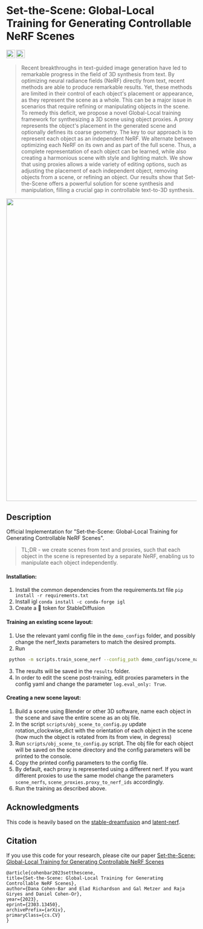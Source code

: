 # Set-the-Scene: Global-Local Training for Generating Controllable NeRF Scenes

<a href="https://arxiv.org/abs/2211.07600"><img src="https://img.shields.io/badge/arXiv-2211.07600-b31b1b.svg" height=22.5></a>
<a href="https://opensource.org/licenses/MIT"><img src="https://img.shields.io/badge/License-MIT-yellow.svg" height=22.5></a>

> Recent breakthroughs in text-guided image generation have led to remarkable progress in the field of 3D synthesis from text. By optimizing neural radiance fields (NeRF) directly from text, recent methods are able to produce remarkable results. Yet, these methods are limited in their control of each object's placement or appearance, as they represent the scene as a whole. This can be a major issue in scenarios that require refining or manipulating objects in the scene. To remedy this deficit, we propose a novel Global-Local training framework for synthesizing a 3D scene using object proxies. A proxy represents the object's placement in the generated scene and optionally defines its coarse geometry. The key to our approach is to represent each object as an independent NeRF. We alternate between optimizing each NeRF on its own and as part of the full scene. Thus, a complete representation of each object can be learned, while also creating a harmonious scene with style and lighting match. We show that using proxies allows a wide variety of editing options, such as adjusting the placement of each independent object, removing objects from a scene, or refining an object. Our results show that Set-the-Scene offers a powerful solution for scene synthesis and manipulation, filling a crucial gap in controllable text-to-3D synthesis.

<img src="figures/teaser_video.gif" width="800px"/>

## Description

Official Implementation for "Set-the-Scene: Global-Local Training for Generating Controllable NeRF Scenes".

> TL;DR - we create scenes from text and proxies, such that each object in the scene is represented by a separate NeRF, enabling us to manipulate each object independently.

#### Installation:

1. Install the common dependencies from the requirements.txt file
   `pip install -r requirements.txt`
2. Install igl `conda install -c conda-forge igl`
3. Create a :hugs: token for StableDiffusion

#### Training an existing scene layout:

1. Use the relevant yaml config file in the `demo_configs` folder, and possibly change the nerf_texts parameters to
   match the desired prompts.
2. Run
```bash
 python -m scripts.train_scene_nerf --config_path demo_configs/scene_name.yaml
```
3. The results will be saved in the `results` folder.
4. In order to edit the scene post-training, edit proxies parameters in the config yaml and change the parameter
   `log.eval_only: True`.

#### Creating a new scene layout:

1. Build a scene using Blender or other 3D software, name each object in the scene and save the entire scene as an obj
   file.
2. In the script  `scripts/obj_scene_to_config.py` update rotation_clockwise_dict with the orientation of each object in
   the scene (how much the object is rotated from its from view, in degress)
3. Run  `scripts/obj_scene_to_config.py` script. The obj file for each object will be saved on the scene directory and
   the config parameters will be printed to the console.
4. Copy the printed config parameters to the config file.
5. By default, each proxy is represented using a different nerf. If you want different proxies to use the same model
   change the parameters `scene_nerfs`, `scene_proxies.proxy_to_nerf_ids` accordingly.
6. Run the training as described above.

## Acknowledgments

This code is heavily based on the [stable-dreamfusion](https://github.com/ashawkey/stable-dreamfusion)
and [latent-nerf](https://github.com/eladrich/latent-nerf).

## Citation

If you use this code for your research, please cite our
paper [Set-the-Scene: Global-Local Training for Generating Controllable NeRF Scenes](https://arxiv.org/abs/2303.13450)

```
@article{cohenbar2023setthescene,
title={Set-the-Scene: Global-Local Training for Generating Controllable NeRF Scenes},
author={Dana Cohen-Bar and Elad Richardson and Gal Metzer and Raja Giryes and Daniel Cohen-Or},
year={2023},
eprint={2303.13450},
archivePrefix={arXiv},
primaryClass={cs.CV}
}
```

